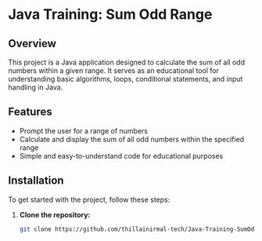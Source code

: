 # Java Training: Sum Odd Range

## Overview
This project is a Java application designed to calculate the sum of all odd numbers within a given range. It serves as an educational tool for understanding basic algorithms, loops, conditional statements, and input handling in Java.

## Features
- Prompt the user for a range of numbers
- Calculate and display the sum of all odd numbers within the specified range
- Simple and easy-to-understand code for educational purposes

## Installation
To get started with the project, follow these steps:

1. **Clone the repository:**
   ```sh
   git clone https://github.com/thillainirmal-tech/Java-Training-SumOddRange-.git
